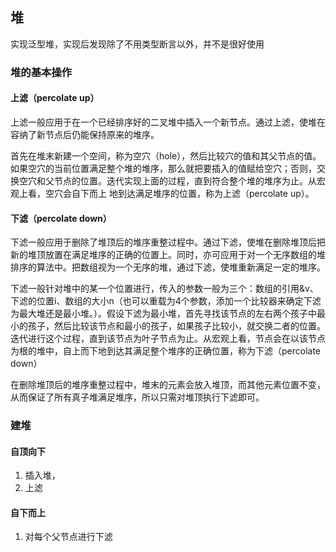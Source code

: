 
## 堆

实现泛型堆，实现后发现除了不用类型断言以外，并不是很好使用


### 堆的基本操作

#### 上滤（percolate up）

上滤一般应用于在一个已经排序好的二叉堆中插入一个新节点。通过上滤，使堆在容纳了新节点后仍能保持原来的堆序。

首先在堆末新建一个空间，称为空穴（hole），然后比较穴的值和其父节点的值。如果空穴的当前位置满足整个堆的堆序，那么就把要插入的值赋给空穴；否则，交换空穴和父节点的位置。迭代实现上面的过程，直到符合整个堆的堆序为止。从宏观上看，空穴会自下而上 地到达满足堆序的位置，称为上滤（percolate up）。


#### 下滤（percolate down）

下滤一般应用于删除了堆顶后的堆序重整过程中。通过下滤，使堆在删除堆顶后把新的堆顶放置在满足堆序的正确的位置上。同时，亦可应用于对一个无序数组的堆排序的算法中。把数组视为一个无序的堆，通过下滤，使堆重新满足一定的堆序。

下滤一般针对堆中的某一个位置进行，传入的参数一般为三个：数组的引用&v、下滤的位置i、数组的大小n（也可以重载为4个参数，添加一个比较器来确定下滤为最大堆还是最小堆。）。假设下滤为最小堆，首先寻找该节点的左右两个孩子中最小的孩子，然后比较该节点和最小的孩子，如果孩子比较小，就交换二者的位置。迭代进行这个过程，直到该节点为叶子节点为止。从宏观上看，节点会在以该节点为根的堆中，自上而下地到达其满足整个堆序的正确位置，称为下滤（percolate down）

在删除堆顶后的堆序重整过程中，堆末的元素会放入堆顶，而其他元素位置不变，从而保证了所有真子堆满足堆序，所以只需对堆顶执行下滤即可。


### 建堆

#### 自顶向下

1. 插入堆，
2. 上滤

#### 自下而上

1. 对每个父节点进行下滤








